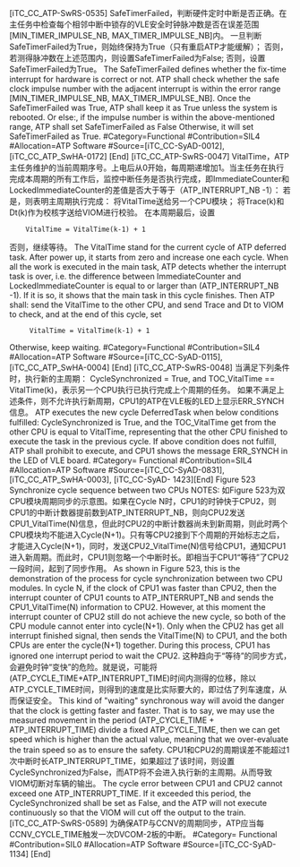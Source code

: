 ﻿
[iTC_CC_ATP-SwRS-0535]
SafeTimerFailed，判断硬件定时中断是否正确。在主任务中检查每个相邻中断中锁存的VLE安全时钟脉冲数是否在误差范围[MIN_TIMER_IMPULSE_NB, MAX_TIMER_IMPULSE_NB]内。
一旦判断SafeTimerFailed为True，则始终保持为True（只有重启ATP才能缓解）；
否则，若测得脉冲数在上述范围内，则设置SafeTimerFailed为False;
否则，设置SafeTimerFailed为True。
The SafeTimerFailed defines whether the fix-time interrupt for hardware is correct or not. ATP shall check whether the safe clock impulse number with the adjacent interrupt is within the error range [MIN_TIMER_IMPULSE_NB, MAX_TIMER_IMPULSE_NB].
Once the SafeTimerFailed was True, ATP shall keep it as True unless the system is rebooted.
Or else:, if the impulse number is within the above-mentioned range, ATP shall set SafeTimerFailed as False
Otherwise, it will set SafeTimerFailed as True. 
\#Category=Functional
\#Contribution=SIL4
\#Allocation=ATP Software
\#Source=[iTC_CC-SyAD-0012], [iTC_CC_ATP_SwHA-0172]
[End]
[iTC_CC_ATP-SwRS-0047]
VitalTime，ATP主任务维护的当前周期序号。上电后从0开始，每周期递增加1。当主任务在执行完成本周期的所有工作后，监控中断任务是否执行完成，即ImmediateCounter和LockedImmediateCounter的差值是否大于等于（ATP_INTERRUPT_NB -1）：
若是，则表明主周期执行完成：
将VitalTime送给另一个CPU模块；
将Trace(k)和Dt(k)作为校核字送给VIOM进行校验。
在本周期最后，设置
```
	VitalTime = VitalTime(k-1) + 1
```
否则，继续等待。
The VitalTime stand for the current cycle of ATP deferred task. After power up, it starts from zero and increase one each cycle. When all the work is executed in the main task, ATP detects whether the interrupt task is over, i.e. the difference between ImmediateCounter and LockedImmediateCounter is equal to or larger than (ATP_INTERRUPT_NB -1). 
If it is so, it shows that the main task in this cycle finishes. Then ATP shall:
send the VitalTime to the other CPU,
and send Trace and Dt to VIOM to check,
and at the end of this cycle, set
```
	 VitalTime = VitalTime(k-1) + 1
```
Otherwise, keep waiting.
\#Category=Functional
\#Contribution=SIL4
\#Allocation=ATP Software
\#Source=[iTC_CC-SyAD-0115], [iTC_CC_ATP_SwHA-0004]
[End]
[iTC_CC_ATP-SwRS-0048]
当满足下列条件时，执行新的主周期：
CycleSynchronized = True,
and TOC_VitalTime == VitalTime(k)，表示另一个CPU执行已执行完成上个周期的任务。
如果不满足上述条件，则不允许执行新周期，CPU1的ATP在VLE板的LED上显示ERR_SYNCH信息。
ATP executes the new cycle DeferredTask when below conditions fulfilled:
CycleSynchronized is True,
and the TOC_VitalTime get from the other CPU is equal to VitalTime, representing that the other CPU finished to execute the task in the previous cycle. 
If above condition does not fulfill, ATP shall prohibit to execute, and CPU1 shows the message ERR_SYNCH in the LED of VLE board. 
\#Category= Functional
\#Contribution=SIL4
\#Allocation=ATP Software
\#Source=[iTC_CC-SyAD-0831], [iTC_CC_ATP_SwHA-0003], [iTC_CC-SyAD-
1423][End]
 Figure 523 Synchronize cycle sequence between two CPUs
NOTES: 
如Figure 523为双CPU模块周期同步的示意图。如果在Cycle N时，CPU1的时钟快于CPU2，则CPU1的中断计数器提前数到ATP_INTERRUPT_NB，则向CPU2发送CPU1_VitalTime(N)信息，但此时CPU2的中断计数器尚未到新周期，则此时两个CPU模块均不能进入Cycle(N+1)。只有等CPU2接到下个周期的开始标志之后，才能进入Cycle(N+1)，同时，发送CPU2_VitalTime(N)信号给CPU1，通知CPU1进入新周期。而此时，CPU1则忽略一个中断时长。即相当于CPU1“等待”了CPU2一段时间，起到了同步作用。
As shown in Figure 523, this is the demonstration of the process for cycle synchronization between two CPU modules. In cycle N, if the clock of CPU1 was faster than CPU2, then the interrupt counter of CPU1 counts to ATP_INTERRUPT_NB and sends the CPU1_VitalTime(N) information to CPU2. However, at this moment the interrupt counter of CPU2 still do not achieve the new cycle, so both of the CPU module cannot enter into cycle(N+1). Only when the CPU2 has get all interrupt finished signal, then sends the VitalTime(N) to CPU1, and the both CPUs are enter the cycle(N+1) together. During this process, CPU1 has ignored one interrupt period to wait the CPU2.
这种趋向于“等待”的同步方式，会避免时钟“变快”的危险。就是说，可能将(ATP_CYCLE_TIME+ATP_INTERRUPT_TIME)时间内测得的位移，除以ATP_CYCLE_TIME时间，则得到的速度是比实际要大的，即过估了列车速度，从而保证安全。
This kind of "waiting" synchronous way will avoid the danger that the clock is getting faster and faster. That is to say, we may use the measured movement in the period (ATP_CYCLE_TIME + ATP_INTERRUPT_TIME) divide a fixed ATP_CYCLE_TIME, then we can get speed which is higher than the actual value, meaning that we over-evaluate the train speed so as to ensure the safety. 
CPU1和CPU2的周期误差不能超过1次中断时长ATP_INTERRUPT_TIME，如果超过了该时间，则设置CycleSynchronized为False，而ATP将不会进入执行新的主周期。从而导致VIOM切断对车辆的输出。
The cycle error between CPU1 and CPU2 cannot exceed one ATP_INTERRUPT_TIME. If it exceeded this period, the CycleSynchronized shall be set as False, and the ATP will not execute continuously so that the VIOM will cut off the output to the train. 
[iTC_CC_ATP-SwRS-0589]
为确保ATP与CCNV的周期同步，ATP应当每CCNV_CYCLE_TIME触发一次DVCOM-2板的中断。
\#Category= Functional
\#Contribution=SIL0
\#Allocation=ATP Software
\#Source=[iTC_CC-SyAD-1134]
[End]
